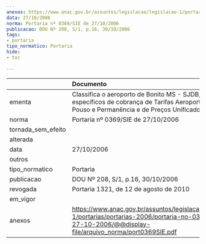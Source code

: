```yaml
---
anexos: https://www.anac.gov.br/assuntos/legislacao/legislacao-1/portarias/portarias-2006/portaria-no-0369-sie-de-27-10-2006/@@display-file/arquivo_norma/port0369SIE.pdf
data: 27/10/2006
norma: Portaria nº 0369/SIE de 27/10/2006
publicacao: DOU Nº 208, S/1, p.16, 30/10/2006
tags:
- portaria
tipo_normatico: Portaria
hide: 
- toc 
 
---
```


|                    | Documento                                                                                                                                                         |
|:-------------------|:------------------------------------------------------------------------------------------------------------------------------------------------------------------|
| ementa             | Classifica o aeroporto de Bonito MS - SJDB, para fins específicos de cobrança de Tarifas Aeroportuárias de Pouso e Permanência e de Preços Unificados.            |
| norma              | Portaria nº 0369/SIE de 27/10/2006                                                                                                                                |
| tornada_sem_efeito |                                                                                                                                                                   |
| alterada           |                                                                                                                                                                   |
| data               | 27/10/2006                                                                                                                                                        |
| outros             |                                                                                                                                                                   |
| tipo_normatico     | Portaria                                                                                                                                                          |
| publicacao         | DOU Nº 208, S/1, p.16, 30/10/2006                                                                                                                                 |
| revogada           | Portaria 1321, de 12 de agosto de 2010                                                                                                                            |
| em_vigor           |                                                                                                                                                                   |
| anexos             | https://www.anac.gov.br/assuntos/legislacao/legislacao-1/portarias/portarias-2006/portaria-no-0369-sie-de-27-10-2006/@@display-file/arquivo_norma/port0369SIE.pdf |